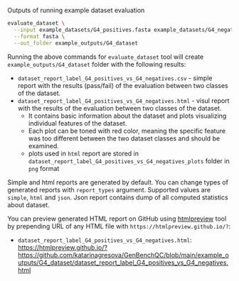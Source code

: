 Outputs of running example dataset evaluation

```bash
evaluate_dataset \
  --input example_datasets/G4_positives.fasta example_datasets/G4_negatives.fasta \
  --format fasta \
  --out_folder example_outputs/G4_dataset
```

Running the above commands for `evaluate_dataset` tool will create `example_outputs/G4_dataset` folder with the following results:
- `dataset_report_label_G4_positives_vs_G4_negatives.csv` - simple report with the results (pass/fail) of the evaluation between two classes of the dataset.
- `dataset_report_label_G4_positives_vs_G4_negatives.html` - visul report with the results of the evaluation between two classes of the dataset. 
  - It contains basic information about the dataset and plots visualizing individual features of the dataset. 
  - Each plot can be toned with red color, meaning the specific feature was too different between the two dataset classes and should be examined.
  - plots used in `html` report are stored in `dataset_report_label_G4_positives_vs_G4_negatives_plots` folder in `png` format

Simple and html reports are generated by default. You can change types of generated reports with `report_types` argument. Supported values are `simple`, `html` and `json`. Json report contains dump of all computed statistics about dataset.

You can preview generated HTML report on GitHub using [htmlpreview](https://github.com/htmlpreview/htmlpreview.github.com) tool by prepending URL of any HTML file with `https://htmlpreview.github.io/?`:

- `dataset_report_label_G4_positives_vs_G4_negatives.html`: https://htmlpreview.github.io/?https://github.com/katarinagresova/GenBenchQC/blob/main/example_outputs/G4_dataset/dataset_report_label_G4_positives_vs_G4_negatives.html